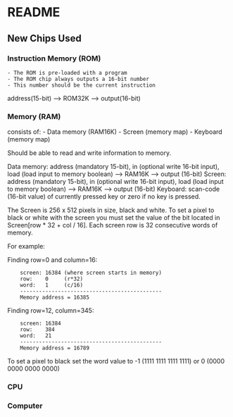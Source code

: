 # README

## New Chips Used

### Instruction Memory (ROM)

	- The ROM is pre-loaded with a program 
	- The ROM chip always outputs a 16-bit number
	- This number should be the current instruction

address(15-bit) --> ROM32K --> output(16-bit)


### Memory (RAM)

consists of:
	- Data memory (RAM16K)
	- Screen (memory map)
	- Keyboard (memory map)

Should be able to read and write information to memory.

Data memory: address (mandatory 15-bit), in (optional write 16-bit input), load (load input to memory boolean) --> RAM16K --> output (16-bit)
Screen: address (mandatory 15-bit), in (optional write 16-bit input), load (load input to memory boolean) --> RAM16K --> output (16-bit)
Keyboard: scan-code (16-bit value) of currently pressed key or zero if no key is pressed.

The Screen is 256 x 512 pixels in size, black and white. To set a pixel to black or white with the screen you must set the value of the bit located in Screen[row * 32 + col / 16]. Each screen row is 32 consecutive words of memory.

For example:

Finding row=0 and column=16:
```
	screen: 16384 (where screen starts in memory)
	row: 	0 	  (r*32)
	word:	1	  (c/16)
	---------------------------------------------
	Memory address = 16385
```
Finding row=12, column=345:
```
	screen: 16384
	row:	384
	word: 	21
	---------------------------------------------
	Memory address = 16789
```

To set a pixel to black set the word value to -1 (1111 1111 1111 1111) or 0 (0000 0000 0000 0000)



### CPU

### Computer